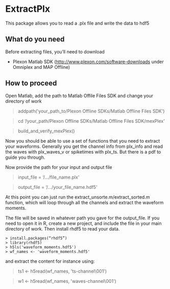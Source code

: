 # ExtractPlx
This package allows you to read a .plx file and write the data to hdf5 

## What do you need
Before extracting files, you’ll need to download
	
  *	Plexon Matlab SDK (http://www.plexon.com/software-downloads under Omniplex and MAP Offline) 
  
## How to proceed
Open Matlab, add the path to Matlab Offile Files SDK and change your directory of work
	
  > addpath('your_path_to/Plexon Offline SDKs/Matlab Offline Files SDK') 
	
  > cd ‘/your_path/Plexon Offline SDKs/Matlab Offline Files SDK/mexPlex'
	
  > build_and_verify_mexPlex()

Now you should be able to use a set of functions that you need to extract your waveforms.
Generally you get the channel info from plx_info and read the waves with plx_waves_v or spiketimes with plx_ts. But there is a pdf to guide you through.

Now provide the path for your input and output file
	
  > input_file = ‘/…/file_name.plx'
	
  > output_file = ‘/…/your_file_name.hdf5'

At this point you can just run the extract_unsorte.m/extract_sorted.m function, which will loop through all the channels and extract the waveform moments. 

The file will be saved in whatever path you gave for the output_file. If you need to open it in R, create a new project, and include the file in your main directory of work. Then install rhdf5 to read your data. 
	
	> install.packages(“rhdf5”)
	> library(rhdf5)
	> h5ls('waveform_moments.hdf5')
	> wf_names <- 'waveform_moments.hdf5'

and extract the content for instance using:
	
  > ts1 <- h5read(wf_names, 'ts-channel\001')
	
  > w1 <- h5read(wf_names, 'waves-channel\001')

